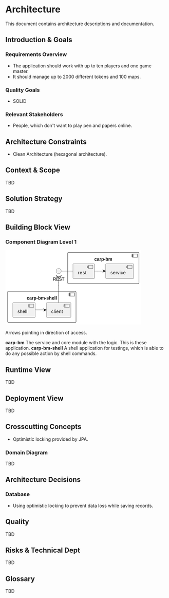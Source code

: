 # Architecture 

This document contains architecture descriptions and documentation.


## Introduction & Goals

### Requirements Overview

* The application should work with up to ten players and one game master.
* It should manage up to 2000 different tokens and 100 maps.


### Quality Goals

* SOLID


### Relevant Stakeholders

* People, which don't want to play pen and papers online.


## Architecture Constraints

* Clean Architecture (hexagonal architecture).


## Context & Scope

TBD


## Solution Strategy

TBD


## Building Block View

### Component Diagram Level 1

![component diagram (level 1)](./component-diagram-level-1.png)

Arrows pointing in direction of access.

**carp-bm** The service and core module with the logic. This is these application.
**carp-bm-shell** A shell application for testings, which is able to do any possible action by shell commands.


## Runtime View

TBD


## Deployment View

TBD


## Crosscutting Concepts

* Optimistic locking provided by JPA.


### Domain Diagram

TBD


## Architecture Decisions

### Database

* Using optimistic locking to prevent data loss while saving records.


## Quality

TBD


## Risks & Technical Dept

TBD


## Glossary

TBD